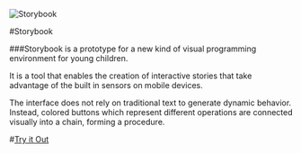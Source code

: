 ![Storybook](https://raw.github.com/simonlast/storybook/master/screenshot.png)

#Storybook

###Storybook is a prototype for a new kind of visual programming environment for young children.

It is a tool that enables the creation of interactive stories that take advantage of the built in sensors on mobile devices.

The interface does not rely on traditional text to generate dynamic behavior. Instead, colored buttons which represent different operations are connected visually into a chain, forming a procedure.

#[Try it Out](http://storybook.simonlast.org)